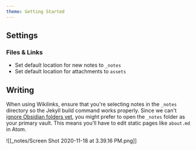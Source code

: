 ```yaml
---
theme: Getting Started
---
```

## Settings
### Files & Links
- Set default location for new notes to `_notes`
- Set default location for attachments to `assets`

## Writing
When using Wikilinks, ensure that you're selecting notes in the `_notes` directory so the Jekyll build command works properly. Since we can't [ignore Obsidian folders yet](https://forum.obsidian.md/t/ignore-a-folder-of-temporary-notes/4473/8), you might prefer to open the `_notes` folder as your primary vault. This means you'll have to edit static pages like `about.md` in Atom.

![[_notes/Screen Shot 2020-11-18 at 3.39.16 PM.png]]
